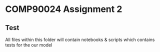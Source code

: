 # COMP90024 Assignment 2

## Test

All files within this folder will contain notebooks & scripts which contains tests for the our model
